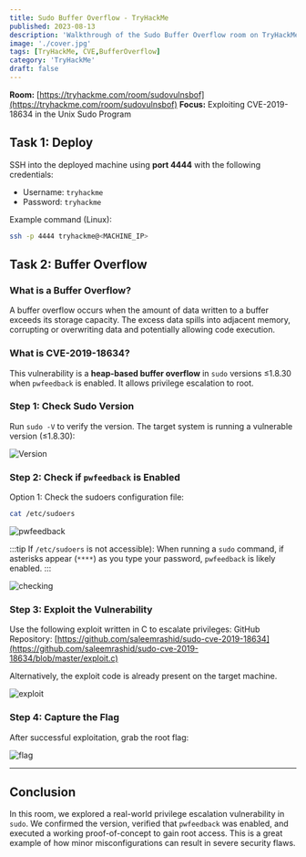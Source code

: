 ```yaml
---
title: Sudo Buffer Overflow - TryHackMe
published: 2023-08-13
description: 'Walkthrough of the Sudo Buffer Overflow room on TryHackMe, covering CVE-2019-18634 exploitation, pwfeedback configuration, and privilege escalation using a PoC.'
image: './cover.jpg'
tags: [TryHackMe, CVE,BufferOverflow]
category: 'TryHackMe'
draft: false
---
```



**Room:** [https://tryhackme.com/room/sudovulnsbof](https://tryhackme.com/room/sudovulnsbof)
**Focus:** Exploiting CVE-2019-18634 in the Unix Sudo Program

## Task 1: Deploy

SSH into the deployed machine using **port 4444** with the following credentials:

* Username: `tryhackme`
* Password: `tryhackme`

Example command (Linux):

```bash
ssh -p 4444 tryhackme@<MACHINE_IP>
```

## Task 2: Buffer Overflow

### What is a Buffer Overflow?

A buffer overflow occurs when the amount of data written to a buffer exceeds its storage capacity. The excess data spills into adjacent memory, corrupting or overwriting data and potentially allowing code execution.

### What is CVE-2019-18634?

This vulnerability is a **heap-based buffer overflow** in `sudo` versions ≤1.8.30 when `pwfeedback` is enabled. It allows privilege escalation to root.

### Step 1: Check Sudo Version

Run `sudo -V` to verify the version. The target system is running a vulnerable version (≤1.8.30):

![Version](https://miro.medium.com/v2/resize\:fit:1400/format\:webp/1*_1HDf84xkKVWOddwhd2XWw.png)

### Step 2: Check if `pwfeedback` is Enabled

Option 1: Check the sudoers configuration file:

```bash
cat /etc/sudoers
```

![pwfeedback](https://miro.medium.com/v2/resize\:fit:1174/format\:webp/1*IeJa66Mm6E0vZCqcCnTAaQ.png)

:::tip
If `/etc/sudoers` is not accessible): When running a `sudo` command, if asterisks appear (`****`) as you type your password, `pwfeedback` is likely enabled.
:::

![checking](https://miro.medium.com/v2/resize\:fit:1400/format\:webp/1*OezEX-4cD6LxeBpGsR1AdQ.png)

### Step 3: Exploit the Vulnerability

Use the following exploit written in C to escalate privileges:
GitHub Repository: [https://github.com/saleemrashid/sudo-cve-2019-18634](https://github.com/saleemrashid/sudo-cve-2019-18634/blob/master/exploit.c)

Alternatively, the exploit code is already present on the target machine.

![exploit](https://miro.medium.com/v2/resize\:fit:1400/format\:webp/1*VkrfABEw9PaEL8YWXvokgg.png)

### Step 4: Capture the Flag

After successful exploitation, grab the root flag:

![flag](https://miro.medium.com/v2/resize\:fit:1400/format\:webp/1*dhnrMyXpghoqTPBd8pMM1Q.png)

---

## Conclusion

In this room, we explored a real-world privilege escalation vulnerability in `sudo`. We confirmed the version, verified that `pwfeedback` was enabled, and executed a working proof-of-concept to gain root access. This is a great example of how minor misconfigurations can result in severe security flaws.

